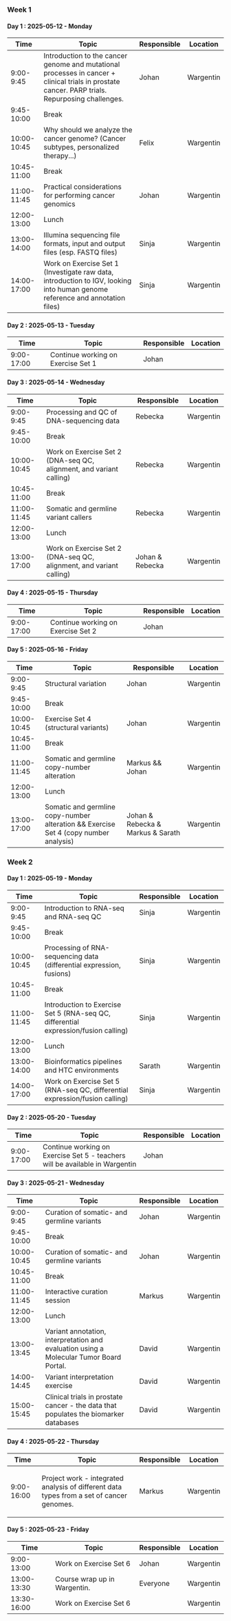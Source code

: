 ### Week 1

#### Day 1 : 2025-05-12 - Monday

<div class="row">
    <div class="col-12 typeset__table">
        <table>
            <thead>
                <tr>
                    <th>Time</th>
                    <th>Topic</th>
                    <th>Responsible</th>
                    <th>Location</th>
                </tr>
            </thead>
            <tbody>
                <tr>
                    <td>9:00-9:45</td>
                    <td>
                        Introduction to the cancer genome and mutational processes in cancer + clinical trials in prostate cancer. PARP trials. Repurposing challenges.
                    </td>
                    <td>Johan</td>
                    <td>Wargentin</td>
                </tr>
                <tr>
                    <td>9:45-10:00</td>
                    <td colspan="3">Break</td>
                </tr>
                <tr>
                    <td>10:00-10:45</td>
                    <td>
                        Why should we analyze the cancer genome? (Cancer subtypes, personalized therapy...)
                    </td>
                    <td>Felix</td>
                    <td>Wargentin</td>
                </tr>
                <tr>
                    <td>10:45-11:00</td>
                    <td colspan="3">Break</td>
                </tr>
                <tr>
                    <td>11:00-11:45</td>
                    <td>Practical considerations for performing cancer genomics</td>
                    <td>Johan</td>
                    <td>Wargentin</td>
                </tr>
                <tr>
                    <td>12:00-13:00</td>
                    <td colspan="3">Lunch</td>
                </tr>
                <tr>
                    <td>13:00-14:00</td>
                    <td>Illumina sequencing file formats, input and output files (esp. FASTQ files)</td>
                    <td>Sinja </td>
                    <td>Wargentin</td>
                </tr>
                <tr>
                    <td>14:00-17:00</td>
                    <td>Work on Exercise Set 1 (Investigate raw data, introduction to IGV, looking into human genome reference and annotation files)</td>
                    <td>Sinja </td>
                    <td>Wargentin</td>
                </tr>
            </tbody>
        </table>
    </div>
</div>

#### Day 2 : 2025-05-13 - Tuesday

<div class="row">
    <div class="col-12 typeset__table">
        <table>
            <thead>
                <tr>
                    <th>Time</th>
                    <th>Topic</th>
                    <th>Responsible</th>
                    <th>Location</th>
                </tr>
            </thead>
            <tbody>
                <tr>
                    <td>9:00-17:00</td>
                    <td>
                         Continue working on Exercise Set 1
                    </td>
                    <td>Johan</td>
                    <td></td>
                </tr>
            </tbody>
        </table>
    </div>
</div>

#### Day 3 : 2025-05-14 - Wednesday

<div class="row">
    <div class="col-12 typeset__table">
        <table>
            <thead>
                <tr>
                    <th>Time</th>
                    <th>Topic</th>
                    <th>Responsible</th>
                    <th>Location</th>
                </tr>
            </thead>
            <tbody>
                <tr>
                    <td>9:00-9:45</td>
                    <td>
                        Processing and QC of DNA-sequencing data
                    </td>
                    <td>Rebecka</td>
                    <td>Wargentin</td>
                </tr>
                <tr>
                    <td>9:45-10:00</td>
                    <td colspan="3">Break</td>
                </tr>
                <tr>
                    <td>10:00-10:45</td>
                    <td>
                        Work on Exercise Set 2 (DNA-seq QC, alignment, and variant calling)
                    </td>
                    <td>Rebecka</td>
                    <td>Wargentin</td>
                </tr>
                <tr>
                    <td>10:45-11:00</td>
                    <td colspan="3">Break</td>
                </tr>
                <tr>
                    <td>11:00-11:45</td>
                    <td>
                       Somatic and germline variant callers
                    </td>
                    <td>Rebecka</td>
                    <td>Wargentin</td>
                </tr>
                <tr>
                    <td>12:00-13:00</td>
                    <td colspan="3">Lunch</td>
                </tr>
                <tr>
                    <td>13:00-17:00</td>
                    <td>
                        Work on Exercise Set 2 (DNA-seq QC, alignment, and variant calling)                
                    </td>
                    <td>Johan & Rebecka</td>
                    <td>Wargentin</td>
                </tr>
            </tbody>
        </table>
    </div>
</div>

#### Day 4 : 2025-05-15 - Thursday

<div class="row">
    <div class="col-12 typeset__table">
        <table>
            <thead>
                <tr>
                    <th>Time</th>
                    <th>Topic</th>
                    <th>Responsible</th>
                    <th>Location</th>
                </tr>
            </thead>
            <tbody>
                <tr>
                    <td>9:00-17:00</td>
                    <td>
                         Continue working on Exercise Set 2
                    </td>
                    <td>Johan</td>
                    <td></td>
                </tr>
            </tbody>
        </table>
    </div>
</div>

#### Day 5 : 2025-05-16 - Friday

<div class="row">
    <div class="col-12 typeset__table">
        <table>
            <thead>
                <tr>
                    <th>Time</th>
                    <th>Topic</th>
                    <th>Responsible</th>
                    <th>Location</th>
                </tr>
            </thead>
            <tbody>
                <tr>
                    <td>9:00-9:45</td>
                    <td>
                        Structural variation
                    </td>
                    <td>Johan</td>
                    <td>Wargentin</td>
                </tr>
                <tr>
                    <td>9:45-10:00</td>
                    <td colspan="3" class="text-center">Break</td>
                </tr>
                <tr>
                    <td>10:00-10:45</td>
                    <td>
                        Exercise Set 4 (structural variants)
                    </td>
                    <td>Johan</td>
                    <td>Wargentin</td>
                </tr>
                <tr>
                    <td>10:45-11:00</td>
                    <td colspan="3">Break</td>
                </tr>
                <tr>
                    <td>11:00-11:45</td>
                    <td>
                        Somatic and germline copy-number alteration
                    </td>
                    <td>Markus && Johan</td>
                    <td>Wargentin</td>
                </tr>
                <tr>
                    <td>12:00-13:00</td>
                    <td colspan="3">Lunch</td>
                </tr>
                <tr>
                    <td>13:00-17:00</td>
                    <td>          
                        Somatic and germline copy-number alteration && Exercise Set 4 (copy number analysis)
                    </td>
                    <td>Johan & Rebecka & Markus & Sarath</td>
                    <td>Wargentin</td>
                </tr>
            </tbody>
        </table>
    </div>
</div>


### Week 2

#### Day 1 : 2025-05-19 - Monday

<div class="row">
    <div class="col-12 typeset__table">
        <table>
            <thead>
                <tr>
                    <th>Time</th>
                    <th>Topic</th>
                    <th>Responsible</th>
                    <th>Location</th>
                </tr>
            </thead>
            <tbody>
                <tr>
                    <td>9:00-9:45</td>
                    <td>
                        Introduction to RNA-seq and RNA-seq QC
                    </td>
                    <td>Sinja</td>
                    <td>Wargentin</td>
                </tr>
                <tr>
                    <td>9:45-10:00</td>
                    <td colspan="3">Break</td>
                </tr>
                <tr>
                    <td>10:00-10:45</td>
                    <td>
                        Processing of RNA-sequencing data (differential expression, fusions)
                    </td>
                    <td>Sinja</td>
                    <td>Wargentin</td>
                </tr>
                <tr>
                    <td>10:45-11:00</td>
                    <td colspan="3">Break</td>
                </tr>
                <tr>
                    <td>11:00-11:45</td>
                    <td>Introduction to Exercise Set 5 (RNA-seq QC, differential expression/fusion calling)</td>
                    <td>Sinja</td>
                    <td>Wargentin</td>
                </tr>
                <tr>
                    <td>12:00-13:00</td>
                    <td colspan="3">Lunch</td>
                </tr>
                <tr>
                    <td>13:00-14:00</td>
                    <td>Bioinformatics pipelines  and HTC environments</td>
                    <td>Sarath </td>
                    <td>Wargentin</td>
                </tr>
                <tr>
                    <td>14:00-17:00</td>
                    <td>Work on Exercise Set 5 (RNA-seq QC, differential expression/fusion calling)</td>
                    <td>Sinja </td>
                    <td>Wargentin</td>
                </tr>
            </tbody>
        </table>
    </div>
</div>

#### Day 2 : 2025-05-20 - Tuesday

<div class="row">
    <div class="col-12 typeset__table">
        <table>
            <thead>
                <tr>
                    <th>Time</th>
                    <th>Topic</th>
                    <th>Responsible</th>
                    <th>Location</th>
                </tr>
            </thead>
            <tbody>
                <tr>
                    <td>9:00-17:00</td>
                    <td>
                         Continue working on Exercise Set 5 - teachers will be available in Wargentin
                    </td>
                    <td>Johan</td>
                    <td></td>
                </tr>
            </tbody>
        </table>
    </div>
</div>

#### Day 3 : 2025-05-21 - Wednesday

<div class="row">
    <div class="col-12 typeset__table">
        <table>
            <thead>
                <tr>
                    <th>Time</th>
                    <th>Topic</th>
                    <th>Responsible</th>
                    <th>Location</th>
                </tr>
            </thead>
            <tbody>
                <tr>
                    <td>9:00-9:45</td>
                    <td>
                        Curation of somatic- and germline variants
                    </td>
                    <td>Johan</td>
                    <td>Wargentin</td>
                </tr>
                <tr>
                    <td>9:45-10:00</td>
                    <td colspan="3">Break</td>
                </tr>
                <tr>
                    <td>10:00-10:45</td>
                    <td>
                        Curation of somatic- and germline variants
                    </td>
                    <td>Johan</td>
                    <td>Wargentin</td>
                </tr>
                <tr>
                    <td>10:45-11:00</td>
                    <td colspan="3">Break</td>
                </tr>
                <tr>
                    <td>11:00-11:45</td>
                    <td>
                       Interactive curation session
                    </td>
                    <td>Markus</td>
                    <td>Wargentin</td>
                </tr>
                <tr>
                    <td>12:00-13:00</td>
                    <td colspan="3">Lunch</td>
                </tr>
                <tr>
                    <td>13:00-13:45</td>
                    <td>
                        Variant annotation, interpretation and evaluation using a Molecular Tumor Board Portal. 
                    </td>
                    <td>David</td>
                    <td>Wargentin</td>
                </tr>
                <tr>
                    <td>14:00-14:45</td>
                    <td>
                        Variant interpretation exercise
                    </td>
                    <td>David</td>
                    <td>Wargentin</td>
                </tr>
                <tr>
                    <td>15:00-15:45</td>
                    <td>
                        Clinical trials in prostate cancer - the data that populates the biomarker databases
                    </td>
                    <td>David</td>
                    <td>Wargentin</td>
                </tr>
            </tbody>
        </table>
    </div>
</div>

#### Day 4 : 2025-05-22 - Thursday

<div class="row">
    <div class="col-12 typeset__table">
        <table>
            <thead>
                <tr>
                    <th>Time</th>
                    <th>Topic</th>
                    <th>Responsible</th>
                    <th>Location</th>
                </tr>
            </thead>
            <tbody>
                <tr>
                    <td>9:00-16:00</td>
                    <td>
                         <p>
                         Project work - integrated analysis of different data types from a set of cancer genomes.
                         </p>
                    </td>
                    <td>Markus</td>
                    <td>Wargentin</td>
                </tr>
            </tbody>
        </table>
    </div>
</div>

#### Day 5 : 2025-05-23 - Friday

<div class="row">
    <div class="col-12 typeset__table">
        <table>
            <thead>
                <tr>
                    <th>Time</th>
                    <th>Topic</th>
                    <th>Responsible</th>
                    <th>Location</th>
                </tr>
            </thead>
            <tbody>
                <tr>
                    <td>9:00-13:00</td>
                    <td>
                        Work on Exercise Set 6
                    </td>
                    <td>Johan</td>
                    <td>Wargentin</td>
                </tr>
                <tr>
                    <td>13:00-13:30</td>
                    <td>Course wrap up in Wargentin. </td>
                    <td>Everyone</td>
                    <td>Wargentin</td>
                </tr>
                <tr>
                    <td>13:30-16:00</td>
                    <td>
                        Work on Exercise Set 6
                    </td>
                    <td></td>
                    <td>Wargentin</td>
                </tr>
            </tbody>
        </table>
    </div>
</div>


